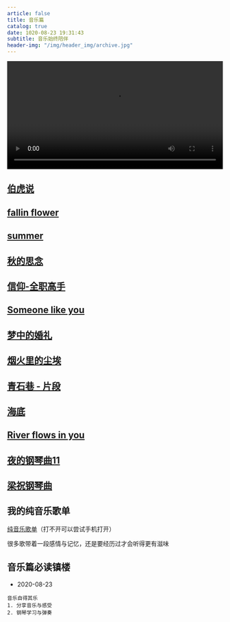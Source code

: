 ```yaml
---
article: false
title: 音乐篇
catalog: true
date: 1020-08-23 19:31:43
subtitle: 音乐始终陪伴
header-img: "/img/header_img/archive.jpg"
---
```


<!-- https://github.com/newraina/mePlayer -->

<video src="#" controls="controls" style="width: 100%; max-height: 500px" id="movie" loop="loop">
您的浏览器不支持 video 标签。
</video>

<div class="music" id="ms"></div>

## [伯虎说](/music/bohushuo.mp3)

## [fallin flower](/music/fallinflower.mp3)

## [summer](/img/movie/summer.mp4)

## [秋的思念](/img/movie/qiudesinian.mp4)

## [信仰-全职高手](/img/movie/xinyang.mp4)

## [Someone like you](/img/movie/someonelikeyou.mp4)

## [梦中的婚礼](/img/movie/mengzhongdehunli.mp4)

## [烟火里的尘埃](/img/movie/yanhuolidechenai.mp4)

## [青石巷 - 片段](/img/movie/qingshixiang.mp4)

## [海底](/img/movie/haidi.mp4)

## [River flows in you](/img/movie/riverflowsinyou.mp4)

## [夜的钢琴曲11](/img/movie/yedegangqinqu11.mp4)

## [梁祝钢琴曲](/img/movie/liangzhu.mp4)

## 我的纯音乐歌单
[纯音乐歌单](https://t.kugou.com/355mda6xVV2)（打不开可以尝试手机打开）

很多歌带着一段感情与记忆，还是要经历过才会听得更有滋味

## 音乐篇必读镇楼 
- 2020-08-23
```
音乐自得其乐
1. 分享音乐与感受
2. 钢琴学习与弹奏
```

<script type="text/javascript" src="/js/jquery.min.js"></script>
<script type="text/javascript" src="/js/meplayer.min.js"></script>

<script type="text/javascript">

    let defaultPlay = "秋的思念";
    let movie = document.getElementById("movie");
    let ms = document.getElementById("ms");
    let lks = document.querySelectorAll(".post-container > h2 > a");
    let mePlayerBuilder = mePlayer;
    let mePlayerOperater = null;
    let first = true;

    function getQueryVariable(variable){
       var query = window.location.search.substring(1);
       var vars = query.split("&");
       for (var i=0;i<vars.length;i++) {
            var pair = vars[i].split("=");
            if(pair[0] == variable){return decodeURI(pair[1]);}
       }
       return(false);
    }

    function playMovie(pmv, play) {
        ms.style.display = "none";
        movie.style.display = "block";
        if(document.getElementsByTagName("audio")[0]) {
            document.getElementsByTagName("audio")[0].pause()
        }
        movie.src=pmv.href;
        if(play) {
            movie.play();
        }
    }

    function playMp3(pmp, play) {
        movie.style.display = "none";
        movie.pause();
        ms.style.display = "block";
        mePlayerBuilder({
            music: {
                src: pmp.href,
                title: pmp.text,
                author: "纯音乐请欣赏",
                loop: true
            },
            target: '#ms',
            autoplay: play
        });
    }


    for(let i = 0; i < lks.length; i++) {
        if(lks[i].className == "" && lks[i].href.endsWith("mp4")) {
            lks[i].onclick = function(e){
                e.preventDefault();
                playMovie(lks[i], true);
            }
        }

        if(lks[i].className == "" && lks[i].href.endsWith("mp3")) {
            lks[i].onclick = function(e){
                e.preventDefault();
                playMp3(lks[i], true);
            }
        }
    }

    let thePlay;
    if(getQueryVariable("init")) {
        thePlay = getQueryVariable("init")
    } else {
        thePlay = defaultPlay;
    }
    let init = document.getElementById(thePlay);
    let node = init.children[0];
    if(node.href.endsWith("mp4")) {
        playMovie(node, false);
    }
    if(node.href.endsWith("mp3")) {
        playMp3(node, false);
    }
</script>